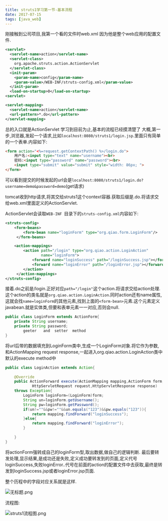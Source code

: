 ```yaml
---
title: struts1学习第一节-基本流程
date: 2017-07-15
tags: [java_web]
---
```

刚接触到公司项目,我第一个看的文件时web.xml
因为他是整个web应用的配置文件.

```xml
<servlet>
  <servlet-name>action</servlet-name>
  <servlet-class>
	org.apache.struts.action.ActionServlet
  </servlet-class>
  <init-param>
    <param-name>config</param-name>
    <param-value>/WEB-INF/struts-config.xml</param-value>
  </init-param>
  <load-on-startup>0</load-on-startup>
<servlet>

<servlet-mapping>
  <servlet-name>action</servlet-name>
  <url-pattern>*.do</url-pattern>
</servlet-mapping>
```

总的入口就是ActionServlet
学习到目前为止,基本的流程已经摸清楚了
大概,第一步,浏览器,发起一个请求,比如`localhost:8080/struts1/login.jsp`.里面只有简单的一个表单.内容如下:
```html
<form action="<%=request.getContextPath() %>/login.do">
	用户名:<input type="text" name="username"><br>
	密码:<input type="password" name="password"><br>
	<input type="submit" value="submit" style="width: 86px; ">		
</form>
```
可以看到提交的时候发起的url会是`localhost:8080/struts1/login.do?username=demo&password=demo`(get请求)

tomcat收到http请求,将其交给struts1这个context容器.获取后缀是.do.将请求交给web.xml里面定义的ActionServlet.

ActionServlet会读取`WEB-INF `目录下的`struts-config.xml`内容如下:
```xml
<struts-config>
    <form-beans>
        <form-bean name="loginForm" type="org.qiao.form.LoginForm"/>
     </form-beans>

    <action-mappings>
        <action path="/login" type="org.qiao.action.LoginAction"
                name="loginForm">
            <forward name="loginSuccess" path="/loginSuccess.jsp"></forward>
            <forward name="loginError" path="/loginError.jsp"></forward>
        </action>
     </action-mappings>
</struts-config>

```
接着.do之前是/login.正好对应`path="/login"`这个action.将请求交给action处理.这个action的类名就是`org.qiao.action.LoginAction`.同时action还有name属性,这就会找`name=loginForm`的其他元素,找到上面的`<form-bean>`元素.这个元素定义javabean.就是实体类,但要和表单元素一一对应,否则会null.
```java
public class LoginForm extends ActionForm{
	private String username;
	private String password;
        geeter   and  setter  method
}
```
将url后带的数据填充到LoginForm类中,生成一个LoginForm对象.将它作为参数,和ActionMapping request response,一起进入org.qiao.action.LoginAction类中默认的execute method中
```java
public class LoginAction extends Action{
	
	@Override
	public ActionForward execute(ActionMapping mapping,ActionForm form,
			HttpServletRequest request,HttpServletResponse response)
	throws Exception{
		LoginForm loginForm=(LoginForm)form;
		String un=loginForm.getUsername();
		String pw=loginForm.getPassword();
		if(un!=""&&pw!=""&&un.equals("123")&&pw.equals("123")){
			return mapping.findForward("loginSuccess");
		}else{
			return mapping.findForward("loginError");
		}
		
	}
}
```
将actionForm强转成自己的loginForm型,取出数据,做自己的逻辑判断.
最后要转发处理,显示结果,是成功还是失败,定义成功要转发到的页面,定义代号loginSuccess,失败loginError..代号在前面的action的配置文件中去获取,最终是转发到loginSuccess.jsp或者loginError.jsp页面.

整个历程中的字段对应关系就是这样.

![无标题.png](http://upload-images.jianshu.io/upload_images/1634013-35d8ffb68326b137.png?imageMogr2/auto-orient/strip%7CimageView2/2/w/1240)


流程图:

![struts1流程图.png](http://upload-images.jianshu.io/upload_images/1634013-21346f8246361e7d.png?imageMogr2/auto-orient/strip%7CimageView2/2/w/1240)
